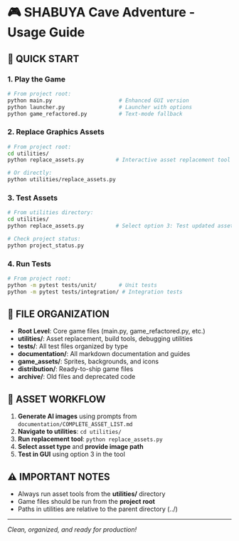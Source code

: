# 🎮 SHABUYA Cave Adventure - Usage Guide

## 🚀 **QUICK START**

### **1. Play the Game**
```bash
# From project root:
python main.py                     # Enhanced GUI version
python launcher.py                 # Launcher with options
python game_refactored.py          # Text-mode fallback
```

### **2. Replace Graphics Assets** 
```bash
# From project root:
cd utilities/
python replace_assets.py          # Interactive asset replacement tool

# Or directly:
python utilities/replace_assets.py
```

### **3. Test Assets**
```bash
# From utilities directory:
cd utilities/
python replace_assets.py          # Select option 3: Test updated assets

# Check project status:
python project_status.py
```

### **4. Run Tests**
```bash
# From project root:
python -m pytest tests/unit/       # Unit tests
python -m pytest tests/integration/ # Integration tests
```

## 📁 **FILE ORGANIZATION**

- **Root Level**: Core game files (main.py, game_refactored.py, etc.)
- **utilities/**: Asset replacement, build tools, debugging utilities
- **tests/**: All test files organized by type
- **documentation/**: All markdown documentation and guides
- **game_assets/**: Sprites, backgrounds, and icons
- **distribution/**: Ready-to-ship game files
- **archive/**: Old files and deprecated code

## 🎨 **ASSET WORKFLOW**

1. **Generate AI images** using prompts from `documentation/COMPLETE_ASSET_LIST.md`
2. **Navigate to utilities**: `cd utilities/`
3. **Run replacement tool**: `python replace_assets.py`
4. **Select asset type** and **provide image path**
5. **Test in GUI** using option 3 in the tool

## ⚠️ **IMPORTANT NOTES**

- Always run asset tools from the **utilities/** directory
- Game files should be run from the **project root**
- Paths in utilities are relative to the parent directory (../)

---

*Clean, organized, and ready for production!*
